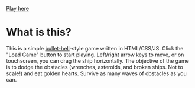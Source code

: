 [Play here](https://nengyi-jonathan-jiang.github.io/Space-Junk/)
# What is this?
This is a simple [bullet-hell](https://en.wikipedia.org/wiki/Bullet_hell)-style game written in HTML/CSS/JS. Click the "Load Game" button to start playing. Left/right arrow keys to move, or on
touchscreen, you can drag the ship horizontally. The objective of the game is to dodge the obstacles (wrenches, asteroids, and broken ships. Not to scale!) and eat golden hearts. Survive as many 
waves of obstacles as you can.
